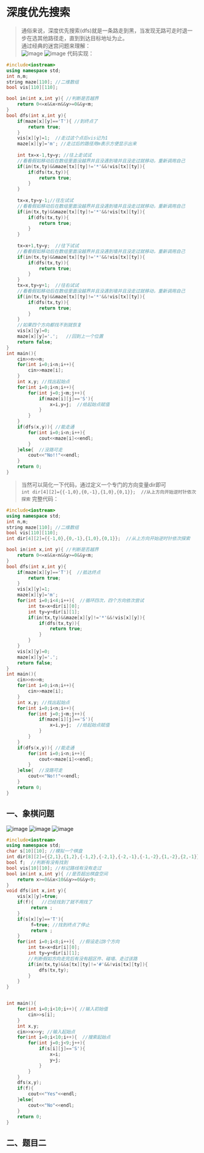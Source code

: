 # 深度优先搜索<br>
>通俗来说，深度优先搜索(dfs)就是一条路走到黑，当发现无路可走时退一步在选其他路径走，直到到达目标地址为止。<br>
通过经典的迷宫问题来理解：<br>
![image](https://github.com/spesserta/My-algorithm-note/assets/138494873/5f3ef690-e23e-4d2d-9806-8c654bba772b)
![image](https://github.com/spesserta/My-algorithm-note/assets/138494873/513b45b7-1f18-4b40-9bac-c2a91ead9bc2)
代码实现：<br>
```c++
#include<iostream>
using namespace std;
int n,m;
string maze[110]; //二维数组
bool vis[110][110];

bool in(int x,int y){ //判断是否越界 
	return 0<=x&&x<n&&y>=0&&y<m;
}
bool dfs(int x,int y){
	if(maze[x][y]=='T'){ //到终点了 
		return true;
	}
	vis[x][y]=1;  //走过这个点后vis记为1 
	maze[x][y]='m'; //走过后的路径用m表示方便显示出来
	
	int tx=x-1,ty=y; //往上走试试 
	//看看假如移动后在数组里面没越界并且没遇到墙并且没走过就移动，重新调用自己 
	if(in(tx,ty)&&maze[tx][ty]!='*'&&!vis[tx][ty]){  
		if(dfs(tx,ty)){
			return true;
		}
	} 
	
	tx=x,ty=y-1;//往左试试 
	//看看假如移动后在数组里面没越界并且没遇到墙并且没走过就移动，重新调用自己 
	if(in(tx,ty)&&maze[tx][ty]!='*'&&!vis[tx][ty]){  
		if(dfs(tx,ty)){
			return true;
		}
	} 
	 
    tx=x+1,ty=y;  //往下试试 
    //看看假如移动后在数组里面没越界并且没遇到墙并且没走过就移动，重新调用自己 
	if(in(tx,ty)&&maze[tx][ty]!='*'&&!vis[tx][ty]){  
		if(dfs(tx,ty)){
			return true;
		}
	} 
	tx=x,ty=y+1;  //往右试试 
	//看看假如移动后在数组里面没越界并且没遇到墙并且没走过就移动，重新调用自己 
	if(in(tx,ty)&&maze[tx][ty]!='*'&&!vis[tx][ty]){  
		if(dfs(tx,ty)){
			return true;
		}
	} 
	//如果四个方向都找不到就恢复 
	vis[x][y]=0;
	maze[x][y]='.';   //回到上一个位置
	return false;
} 
int main(){
	cin>>n>>m;
	for(int i=0;i<n;i++){
		cin>>maze[i];
	}
	int x,y; //找出起始点 
	for(int i=0;i<n;i++){
		for(int j=0;j<m;j++){
			if(maze[i][j]=='S'){
				x=i,y=j;  //给起始点赋值 
			}
		}
	}
	if(dfs(x,y)){ //能走通 
		for(int i=0;i<n;i++){
			cout<<maze[i]<<endl;
		}
	}else{  //没路可走 
		cout<<"No!!"<<endl;
	}
	return 0;
}
```
>当然可以简化一下代码，通过定义一个专门的方向变量dir即可<br>
`int dir[4][2]={{-1,0},{0,-1},{1,0},{0,1}};  //从上方向开始逆时针依次探索`
完整代码：<br>
```c++
#include<iostream>
using namespace std;
int n,m;
string maze[110]; //二维数组
bool vis[110][110];
int dir[4][2]={{-1,0},{0,-1},{1,0},{0,1}};  //从上方向开始逆时针依次探索 

bool in(int x,int y){ //判断是否越界 
	return 0<=x&&x<n&&y>=0&&y<m;
}
bool dfs(int x,int y){
	if(maze[x][y]=='T'){  //抵达终点 
		return true; 
	}
	vis[x][y]=1;
	maze[x][y]='m';
	for(int i=0;i<4;i++){  //循环四次，四个方向依次尝试 
		int tx=x+dir[i][0];
		int ty=y+dir[i][1];
		if(in(tx,ty)&&maze[x][y]!='*'&&!vis[x][y]){
			if(dfs(tx,ty)){
				return true;
			}
		}
	}
	vis[x][y]=0;
	maze[x][y]='.';
	return false;
} 
int main(){
	cin>>n>>m;
	for(int i=0;i<n;i++){
		cin>>maze[i];
	}
	int x,y; //找出起始点 
	for(int i=0;i<n;i++){
		for(int j=0;j<m;j++){
			if(maze[i][j]=='S'){
				x=i,y=j;  //给起始点赋值 
			}
		}
	}
	if(dfs(x,y)){ //能走通 
		for(int i=0;i<n;i++){
			cout<<maze[i]<<endl;
		}
	}else{  //没路可走 
		cout<<"No!!"<<endl;
	}
	return 0;
}
```
## 一、象棋问题<br>
![image](https://github.com/spesserta/My-algorithm-note/assets/138494873/200d81e8-cd58-4b67-9ca7-efbc4a62042a)
![image](https://github.com/spesserta/My-algorithm-note/assets/138494873/364865d3-7659-4996-8045-32106d07acbd)
![image](https://github.com/spesserta/My-algorithm-note/assets/138494873/3dbfc38c-6351-4393-a08d-fc502f92fe29)
```c++
#include<iostream>
using namespace std;
char s[10][10]; //模拟一个棋盘 
int dir[8][2]={{2,1},{1,2},{-1,2},{-2,1},{-2,-1},{-1,-2},{1,-2},{2,-1}};//8个方向
bool f;  //判断有没有找到 
bool vis[10][10]; //标记路线有没有走过 
bool in(int x,int y){ //是否超出棋盘空间 
	return x>=0&&x<10&&y>=0&&y<9;
}
void dfs(int x,int y){
	vis[x][y]=true;
	if(f){   //已经找到了就不用找了 
	     return ;
	}
	if(s[x][y]=='T'){
	     f=true; //找到终点了停止 
	     return ;
	}
	for(int i=0;i<8;i++){  //假设走过8个方向 
		int tx=x+dir[i][0];
		int ty=y+dir[i][1];
		//判断假如方向走完后有没有超区件、碰墙、走过该路 
		if(in(tx,ty)&&s[tx][ty]!='#'&&!vis[tx][ty]){ 
			dfs(tx,ty);
		} 
	}
} 


int main(){
	for(int i=0;i<10;i++){ //输入初始值 
		cin>>s[i];
	}
	int x,y;
	cin>>x>>y; //输入起始点 
	for(int i=0;i<10;i++){  //搜索起始点 
		for(int j=0;j<9;j++){
			if(s[i][j]=='S'){
				x=i;
			    y=j;
			}
		}
	}
	dfs(x,y);
	if(f){
		cout<<"Yes"<<endl;
	}else{
		cout<<"No"<<endl;
	}
	return 0;
}
```
## 二、题目二



























